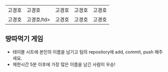 <table>
      <tbody>
        <tr>
          <td>고경호</td>
          <td>고경호</td>
          <td>고경호</td>
          <td>고경호</td>
          <td>고경호</td>
        </tr>
        <tr>
          <td>고경호</td>
          <td>고경호/td>
          <td>고경호</td>
          <td>고경호</td>
          <td>고경호</td>
        </tr>
      </tbody>
</table>

## 땅따먹기 게임

- 테이블 시트에 본인의 이름을 남기고 팀의 repository에 add, commit, push 해주세요.
- 제한시간 5분 이후에 가장 많은 이름을 남긴 사람이 우승!
